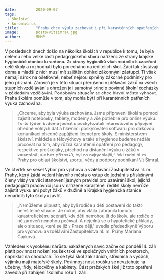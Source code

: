 ```yaml
---
date:         2020-09-07
tags:         
 - školství
 - koronavirus
title:        "Praha chce výuku zachovat i při karanténních opatřeních. Školám v této situaci pomůže"
image: 	      posts/vitsimral.jpg
author:       MHMP
---
```


V posledních dnech došlo na několika školách v republice k tomu, že byla celému nebo velké části pedagogického sboru nařízena ze strany krajské hygienické stanice karanténa. Ze strany hygieniků však nedošlo k uzavření celé školy a rozhodnutí bylo ponecháno na ředitelích škol. Žáci tak zůstávají doma a mladší z nich musí mít zajištěn dohled zákonnými zástupci. Ti však nemají nárok na ošetřovné, neboť nejsou splněny zákonné podmínky pro jeho přiznání. Zároveň je v této situaci přerušeno vzdělávání žáků na všech stupních vzdělávání a ohrožen je i samotný princip povinné školní docházky v základním vzdělávání. Podobným situacím se chce hlavní město vyhnout. Praha školám pomůže v tom, aby mohla být i při karanténních patřeních výuka zachována.

> „Chceme, aby byla výuka zachována. Jsme připraveni školám pomoci zajistit notebooky, tablety, modemy a vše potřebné pro online výuku. Tento týden budeme jednat s poskytovateli internetového připojení ohledně volných dat a hlavními poskytovateli softwaru pro dálkovou komunikaci ohledně zapůjčení licencí pro školy. S ministerstvem školství, mládeže a tělovýchovy a také s hygienou budeme nadále pracovat na tom, aby různá karanténní opatření pro pedagogy, respektive pro školáky, přechod na distanční výuku u žáků v karanténě, ale bez příznaků, byl co nejrychlejší,“ řekl radní hl. m. Prahy pro oblast školství, sportu, vědy a podpory podnikání Vít Šimral.

Ve čtvrtek se sešel Výbor pro výchovu a vzdělávání Zastupitelstva hl. m. Prahy, který žádá vedení hlavního města o vstup do jednání s příslušnými členy vlády ve věci stanovení jasných pravidel pro uzavírání škol, jejichž pedagogičtí pracovníci jsou v nařízené karanténě, ředitel školy nemůže zajistit výuku ani pobyt žáků v družině a Krajská hygienická stanice nenařídila tyto školy uzavřít.

> „Nemůžeme připustit, aby byli rodiče a děti postaveni do takto neřešitelné situace. Je nutné, aby vláda zabránila tomuto katastrofickému scénáři, kdy děti nemohou jít do školy, ale rodiče o ně zároveň nemohou pečovat. A nejedná se o hypotetické příklady, ale o situace, které se již v Praze dějí," uvedla předsedkyně Výboru pro výchovu a vzdělávání Zastupitelstva hl. m. Prahy Mariana Čapková.

Vzhledem k vysokému nárůstu nakažených navíc začne od pondělí 14. září platit povinnost nošení roušek také ve společných vnitřních prostorech, například na chodbách. To se týká škol základních, středních a vyšších, výjimku mají mateřské školy. Povinnost nosit roušku se nevztahuje na učebny, třídy, tělocvičny a kabinety. Část pražských škol již toto opatření zavedla při zahájení školního roku 1. září.
